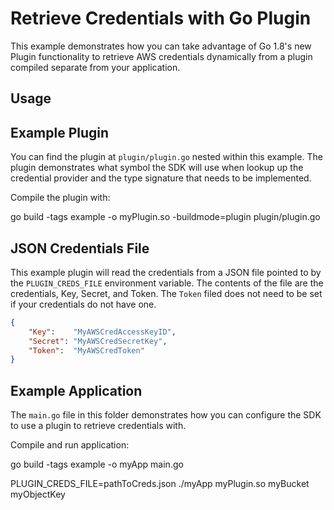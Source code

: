 Retrieve Credentials with Go Plugin
===

This example demonstrates how you can take advantage of Go 1.8's new Plugin
functionality to retrieve AWS credentials dynamically from a plugin compiled
separate from your application.

Usage
---

Example Plugin
---

You can find the plugin at `plugin/plugin.go` nested within this example. The plugin
demonstrates what symbol the SDK will use when lookup up the credential provider
and the type signature that needs to be implemented.

Compile the plugin with:

   go build -tags example -o myPlugin.so -buildmode=plugin plugin/plugin.go

JSON Credentials File
---

This example plugin will read the credentials from a JSON file pointed to by 
the `PLUGIN_CREDS_FILE` environment variable. The contents of the file are
the credentials, Key, Secret, and Token. The `Token` filed does not need to be
set if your credentials do not have one.

```json
{
	"Key":    "MyAWSCredAccessKeyID",
	"Secret": "MyAWSCredSecretKey",
	"Token":  "MyAWSCredToken"
}
```

Example Application
---

The `main.go` file in this folder demonstrates how you can configure the SDK to 
use a plugin to retrieve credentials with.

Compile and run application:

  go build -tags example -o myApp main.go

  PLUGIN_CREDS_FILE=pathToCreds.json ./myApp myPlugin.so myBucket myObjectKey

